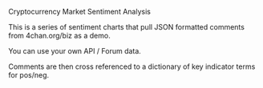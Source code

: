 Cryptocurrency Market Sentiment Analysis 


This is a series of sentiment charts that pull JSON formatted comments from 4chan.org/biz as a demo.

You can use your own API / Forum data. 

Comments are then cross referenced to a dictionary of key indicator terms for pos/neg. 

